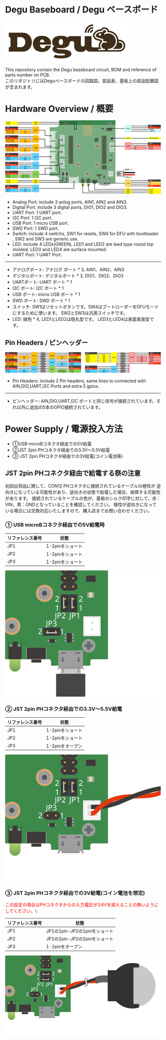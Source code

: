 
# Degu Baseboard / Degu ベースボード

<a href="https://open-degu.com"><img src="images/degu_logo.png" alt="Degu logo" width="400"></a>

This repository contain the Degu baseboard circuit, BOM and reference of parts number on PCB.  
このリポジトリにはDeguベースボードの回路図、部品表、基板上の部品配置図が含まれます。


# Hardware Overview / 概要

![](images/Degu_Baseboard_pinout.png)

- Analog Port: include 3 anlog ports, AIN1, AIN2 and AIN3.
- Digital Port: include 3 digital ports, DIO1, DIO2 and DIO3.
- UART Port: 1 UART port.
- I2C Port: 1 I2C port.
- USB Port: 1 micro USB port.
- SWD Port: 1 SWD port.
- Switch: include 4 switchs, SW1 for resets, SW4 for DFU with bootloader , SW2 and SW3 are generic use.
- LED: include 4 LEDs(GREEN), LED1 and LED2 are lead type round top molded, LED3 and LED4 are surface mounted.
- UART Port: 1 UART Port.

------

- アナログポート: アナログ ポート * 3, AIN1、AIN2、AIN3
- デジタルポート: デジタルポート * 3, DIO1、DIO2、DIO3
- UARTポート: UART ポート * 1
- I2C ポート: I2C ポート * 1
- USB ポート: micro USB ポート * 1
- SWD ポート: SWD ポート * 1
- スイッチ: SW1はリセットボタンです。SW4はブートローダーをDFUモードにするために使います。 SW2とSW3は汎用スイッチです。
- LED: 緑色 * 4, LED1とLED2は砲丸型です。 LED3とLED4は表面実装型です。

## Pin Headers / ピンヘッダー

![](images/pin_header_pinout.png)

- Pin Headers: include 2 Pin headers, same lines to connected with AIN,DIO,UART,I2C Ports and extra 5 gpios.

-----

- ピンヘッダー: AIN,DIO,UART,I2C ポートと同じ信号が接続されています。それ以外に追加の5本のGPIO接続されています。

# Power Supply / 電源投入方法

-   ①USB microBコネクタ経由での5V給電
-   ②JST 2pin PHコネクタ経由での3.3V～5.5V給電
-   ③ JST 2pin PHコネクタ経由での3V給電(コイン電池等)

## JST 2pin PHコネクタ経由で給電する祭の注意

初回出荷品に関して、CON12 PHコネクタに接続されているケーブルの極性が
逆向きになっている可能性があり、逆向きの状態で給電した場合、故障する可能性があります。
接続されているケーブルの色が、基板のシルク印字に対して、赤：VIN，黒：GNDとなっていることを確認してください。
極性が逆向きになっている場合には交換対応いたしますので、購入店までお問い合わせください。

### ① USB microBコネクタ経由での5V給電時

|リファレンス番号|状態|
--|--
|JP1|1-2pinをショート|
|JP2|1-2pinをショート|
|JP3|1-2pinをショート|

![](images/JP-USB.svg)

### ② JST 2pin PHコネクタ経由での3.3V～5.5V給電

|リファレンス番号|状態|
--|--
|JP1|1-2pinをショート|
|JP2|1-2pinをショート|
|JP3|1-2pinをオープン|

![](images/JP_PH.svg)

### ③ JST 2pin PHコネクタ経由での3V給電(コイン電池を想定)

<span style="color: red;">この設定の場合はPHコネクタからの入力電圧が3.6Vを超えることの無いようにしてください。</span>\

|リファレンス番号|状態|
--|--
|JP1|JP1の1pin-JP2の1pinをショート|
|JP2|JP1の2pin-JP2の2pinをショート|
|JP3|1-2pinをオープン|

![](images/JP-COIN.svg)
